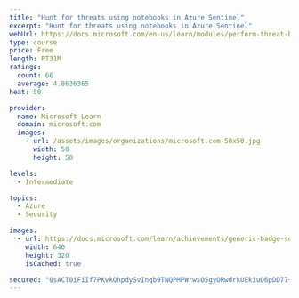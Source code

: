 ```yaml
---
title: "Hunt for threats using notebooks in Azure Sentinel"
excerpt: "Hunt for threats using notebooks in Azure Sentinel"
webUrl: https://docs.microsoft.com/en-us/learn/modules/perform-threat-hunting-sentinel-with-notebooks/
type: course
price: Free
length: PT31M
ratings:
  count: 66
  average: 4.8636365
heat: 50

provider:
  name: Microsoft Learn
  domain: microsoft.com
  images:
    - url: /assets/images/organizations/microsoft.com-50x50.jpg
      width: 50
      height: 50

levels:
  - Intermediate

topics:
  - Azure
  - Security

images:
  - url: https://docs.microsoft.com/learn/achievements/generic-badge-social.png
    width: 640
    height: 320
    isCached: true

secured: "0sACT0iFiIf7PKvkOhpdySvInqb9TNQPMPWrwsO5gyORwdrkUEkiuQ6pDD77+lr08c0OKLGMb8h97BYu7cyAUpRrbQjxWQk2EbeYoZiSOPOTa4ihkGA6b21Mk2XgFbJbrfaefOEvXsySJ/UGytxx9euJ6sAu1mS63TGan4Aaju9ygI2+7/0dHSDEgK2XroOxQljVkHO6M07xk6cIuV3qkhQpOwnKTqgRT9qpmx+5u72N/oB+X2JpCdckAq+YiKyJzNtfe6KjTPyUO6495dZ5ukKL7K3u1Od4WKvXj69X+M9x5IjiWU5NDZLxUTLoVZ8VGs6aGqGnYgFtwZeJB3WTUw/iJAYz3Ii9CG8bhXVH9C1bge5e46Rr/WE+bb89hoA8d0UW0j55hB29reAP2KHAzKMs1Olrsa7eOyy7TymnZo4=;a5ou6JnJ6SwzwHIczB2ZPQ=="
---
```


